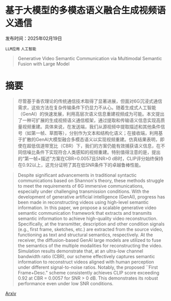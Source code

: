# 基于大模型的多模态语义融合生成视频语义通信

发布时间：2025年02月19日

`LLM应用` `人工智能`

> Generative Video Semantic Communication via Multimodal Semantic Fusion with Large Model

# 摘要

> 尽管基于香农理论的传统通信技术取得了显著进展，但面对6G沉浸式通信需求，这些方法在复杂传输条件下仍显力不从心。随着生成式人工智能（GenAI）的快速发展，利用高层次语义信息重建视频成为可能。本文提出了一种可扩展的生成视频语义通信框架，通过提取和传输语义信息实现高质量视频重建。具体来说，在发送端，我们从源视频中提取描述和其他条件信号（如第一帧、草图等），分别作为文本和结构化语义；在接收端，利用基于扩散的GenAI大模型融合多模态语义以实现视频重建。仿真结果表明，即使在超低信道带宽比（CBR）下，我们的方案仍能有效捕获语义信息，在不同信噪比条件下实现符合人类感知的视频重建。特别值得注意的是，提出的“第一帧+描述”方案在CBR=0.0057且SNR>0 dB时，CLIP评分始终保持在0.92以上，这充分证明了其在低SNR条件下的卓越鲁棒性能。

> Despite significant advancements in traditional syntactic communications based on Shannon's theory, these methods struggle to meet the requirements of 6G immersive communications, especially under challenging transmission conditions. With the development of generative artificial intelligence (GenAI), progress has been made in reconstructing videos using high-level semantic information. In this paper, we propose a scalable generative video semantic communication framework that extracts and transmits semantic information to achieve high-quality video reconstruction. Specifically, at the transmitter, description and other condition signals (e.g., first frame, sketches, etc.) are extracted from the source video, functioning as text and structural semantics, respectively. At the receiver, the diffusion-based GenAI large models are utilized to fuse the semantics of the multiple modalities for reconstructing the video. Simulation results demonstrate that, at an ultra-low channel bandwidth ratio (CBR), our scheme effectively captures semantic information to reconstruct videos aligned with human perception under different signal-to-noise ratios. Notably, the proposed ``First Frame+Desc." scheme consistently achieves CLIP score exceeding 0.92 at CBR = 0.0057 for SNR > 0 dB. This demonstrates its robust performance even under low SNR conditions.

[Arxiv](https://arxiv.org/abs/2502.13838)